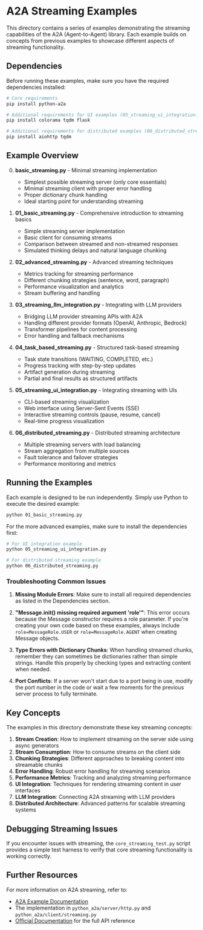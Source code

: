 # A2A Streaming Examples

This directory contains a series of examples demonstrating the streaming capabilities of the A2A (Agent-to-Agent) library. Each example builds on concepts from previous examples to showcase different aspects of streaming functionality.

## Dependencies

Before running these examples, make sure you have the required dependencies installed:

```bash
# Core requirements
pip install python-a2a

# Additional requirements for UI examples (05_streaming_ui_integration.py)
pip install colorama tqdm flask

# Additional requirements for distributed examples (06_distributed_streaming.py)
pip install aiohttp tqdm
```

## Example Overview

0. **basic_streaming.py** - Minimal streaming implementation
   - Simplest possible streaming server (only core essentials)
   - Minimal streaming client with proper error handling
   - Proper dictionary chunk handling
   - Ideal starting point for understanding streaming

1. **01_basic_streaming.py** - Comprehensive introduction to streaming basics
   - Simple streaming server implementation
   - Basic client for consuming streams
   - Comparison between streamed and non-streamed responses
   - Simulated thinking delays and natural language chunking

2. **02_advanced_streaming.py** - Advanced streaming techniques
   - Metrics tracking for streaming performance
   - Different chunking strategies (sentence, word, paragraph)
   - Performance visualization and analytics
   - Stream buffering and handling

3. **03_streaming_llm_integration.py** - Integrating with LLM providers
   - Bridging LLM provider streaming APIs with A2A
   - Handling different provider formats (OpenAI, Anthropic, Bedrock)
   - Transformer pipelines for content processing
   - Error handling and fallback mechanisms

4. **04_task_based_streaming.py** - Structured task-based streaming
   - Task state transitions (WAITING, COMPLETED, etc.)
   - Progress tracking with step-by-step updates
   - Artifact generation during streaming
   - Partial and final results as structured artifacts

5. **05_streaming_ui_integration.py** - Integrating streaming with UIs
   - CLI-based streaming visualization
   - Web interface using Server-Sent Events (SSE)
   - Interactive streaming controls (pause, resume, cancel)
   - Real-time progress visualization

6. **06_distributed_streaming.py** - Distributed streaming architecture
   - Multiple streaming servers with load balancing
   - Stream aggregation from multiple sources
   - Fault tolerance and failover strategies
   - Performance monitoring and metrics

## Running the Examples

Each example is designed to be run independently. Simply use Python to execute the desired example:

```bash
python 01_basic_streaming.py
```

For the more advanced examples, make sure to install the dependencies first:

```bash
# For UI integration example
python 05_streaming_ui_integration.py

# For distributed streaming example
python 06_distributed_streaming.py
```

### Troubleshooting Common Issues

1. **Missing Module Errors**: Make sure to install all required dependencies as listed in the Dependencies section.

2. **"Message.__init__() missing required argument 'role'"**: This error occurs because the Message constructor requires a role parameter. If you're creating your own code based on these examples, always include `role=MessageRole.USER` or `role=MessageRole.AGENT` when creating Message objects.

3. **Type Errors with Dictionary Chunks**: When handling streamed chunks, remember they can sometimes be dictionaries rather than simple strings. Handle this properly by checking types and extracting content when needed.

4. **Port Conflicts**: If a server won't start due to a port being in use, modify the port number in the code or wait a few moments for the previous server process to fully terminate.

## Key Concepts

The examples in this directory demonstrate these key streaming concepts:

1. **Stream Creation**: How to implement streaming on the server side using async generators
2. **Stream Consumption**: How to consume streams on the client side
3. **Chunking Strategies**: Different approaches to breaking content into streamable chunks
4. **Error Handling**: Robust error handling for streaming scenarios
5. **Performance Metrics**: Tracking and analyzing streaming performance
6. **UI Integration**: Techniques for rendering streaming content in user interfaces
7. **LLM Integration**: Connecting A2A streaming with LLM providers
8. **Distributed Architecture**: Advanced patterns for scalable streaming systems

## Debugging Streaming Issues

If you encounter issues with streaming, the `core_streaming_test.py` script provides a simple test harness to verify that core streaming functionality is working correctly.

## Further Resources

For more information on A2A streaming, refer to:

- [A2A Example Documentation](https://github.com/anthropics/python-a2a/blob/main/examples/streaming/README.md)
- The implementation in `python_a2a/server/http.py` and `python_a2a/client/streaming.py`
- [Official Documentation](https://python-a2a.readthedocs.io/) for the full API reference